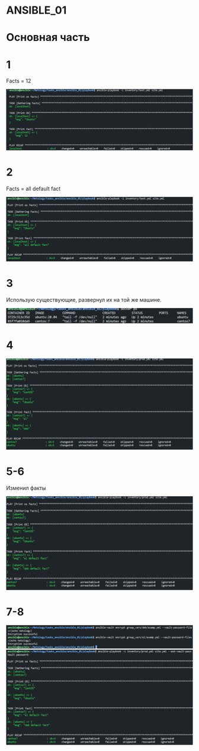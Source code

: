# ANSIBLE_01

# Основная часть
# 1
Facts = 12

![ansible](https://github.com/GrizzlikovOleg/Netology/blob/main/tasks_ansible/ansible_01/ansiblefacts.png)
# 2
Facts = all default fact

![ansible](https://github.com/GrizzlikovOleg/Netology/blob/main/tasks_ansible/ansible_01/ansiblefacts_changed.png)
# 3
Использую существующие, развернул их на той же машине.

![ansible](https://github.com/GrizzlikovOleg/Netology/blob/main/tasks_ansible/ansible_01/ansiblefacts_docker.png)
# 4

![ansible](https://github.com/GrizzlikovOleg/Netology/blob/main/tasks_ansible/ansible_01/ansiblefacts_prod.png)
# 5-6
Изменил факты

![ansible](https://github.com/GrizzlikovOleg/Netology/blob/main/tasks_ansible/ansible_01/ansiblefacts_changed2.png)
# 7-8

![ansible](https://github.com/GrizzlikovOleg/Netology/blob/main/tasks_ansible/ansible_01/ansiblefacts_encrypt.png)
![ansible](https://github.com/GrizzlikovOleg/Netology/blob/main/tasks_ansible/ansible_01/ansiblefacts_askpass.png)